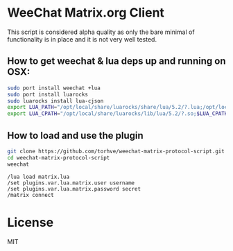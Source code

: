 # WeeChat Matrix.org Client


This script is considered alpha quality as only the bare minimal of functionality is in place and it is not very well tested.

## How to get weechat & lua deps up and running on OSX:

```bash
sudo port install weechat +lua
sudo port install luarocks
sudo luarocks install lua-cjson
export LUA_PATH="/opt/local/share/luarocks/share/lua/5.2/?.lua;/opt/local/share/luarocks/share/lua/5.2/?/init.lua;$LUA_PATH"
export LUA_CPATH="/opt/local/share/luarocks/lib/lua/5.2/?.so;$LUA_CPATH"
```

## How to load and use the plugin

```bash
git clone https://github.com/torhve/weechat-matrix-protocol-script.git
cd weechat-matrix-protocol-script
weechat
```

```
/lua load matrix.lua
/set plugins.var.lua.matrix.user username
/set plugins.var.lua.matrix.password secret
/matrix connect
```

# License

MIT
